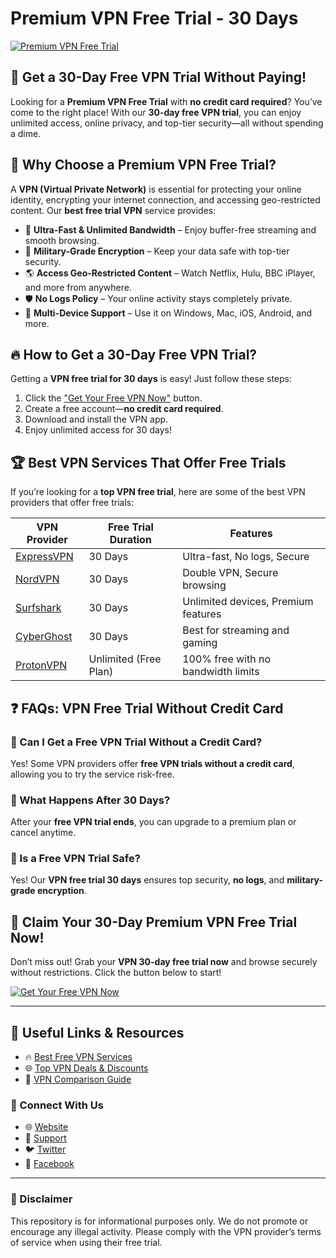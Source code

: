 # Premium VPN Free Trial - 30 Days

[![Premium VPN Free Trial](https://i.imgur.com/D8I7VTN.png)](#)

## 🚀 Get a 30-Day Free VPN Trial Without Paying!

Looking for a **Premium VPN Free Trial** with **no credit card required**? You’ve come to the right place! With our **30-day free VPN trial**, you can enjoy unlimited access, online privacy, and top-tier security—all without spending a dime. 

## 🌟 Why Choose a Premium VPN Free Trial?

A **VPN (Virtual Private Network)** is essential for protecting your online identity, encrypting your internet connection, and accessing geo-restricted content. Our **best free trial VPN** service provides:

- 🚀 **Ultra-Fast & Unlimited Bandwidth** – Enjoy buffer-free streaming and smooth browsing.
- 🔐 **Military-Grade Encryption** – Keep your data safe with top-tier security.
- 🌎 **Access Geo-Restricted Content** – Watch Netflix, Hulu, BBC iPlayer, and more from anywhere.
- 🛡️ **No Logs Policy** – Your online activity stays completely private.
- 📱 **Multi-Device Support** – Use it on Windows, Mac, iOS, Android, and more.

## 🔥 How to Get a 30-Day Free VPN Trial?

Getting a **VPN free trial for 30 days** is easy! Just follow these steps:

1. Click the ["Get Your Free VPN Now"]([#](https://busygear.github.io/vpn-premium-free/)) button.
2. Create a free account—**no credit card required**.
3. Download and install the VPN app.
4. Enjoy unlimited access for 30 days!

## 🏆 Best VPN Services That Offer Free Trials

If you’re looking for a **top VPN free trial**, here are some of the best VPN providers that offer free trials:

| VPN Provider  | Free Trial Duration | Features |
|--------------|--------------------|----------|
| [ExpressVPN](https://busygear.github.io/vpn-premium-free/) | 30 Days | Ultra-fast, No logs, Secure |
| [NordVPN](https://busygear.github.io/vpn-premium-free/) | 30 Days | Double VPN, Secure browsing |
| [Surfshark](https://busygear.github.io/vpn-premium-free/) | 30 Days | Unlimited devices, Premium features |
| [CyberGhost](https://busygear.github.io/vpn-premium-free/) | 30 Days | Best for streaming and gaming |
| [ProtonVPN](https://busygear.github.io/vpn-premium-free/) | Unlimited (Free Plan) | 100% free with no bandwidth limits |

## ❓ FAQs: VPN Free Trial Without Credit Card

### 🔹 Can I Get a Free VPN Trial Without a Credit Card?
Yes! Some VPN providers offer **free VPN trials without a credit card**, allowing you to try the service risk-free.

### 🔹 What Happens After 30 Days?
After your **free VPN trial ends**, you can upgrade to a premium plan or cancel anytime.

### 🔹 Is a Free VPN Trial Safe?
Yes! Our **VPN free trial 30 days** ensures top security, **no logs**, and **military-grade encryption**.

## 🎯 Claim Your 30-Day Premium VPN Free Trial Now!

Don’t miss out! Grab your **VPN 30-day free trial now** and browse securely without restrictions. Click the button below to start!

[![Get Your Free VPN Now](https://i.imgur.com/D8I7VTN.png)](#)

---

## 🔗 Useful Links & Resources
- 🔥 [Best Free VPN Services](https://busygear.github.io/vpn-premium-free/)
- 🌐 [Top VPN Deals & Discounts](https://busygear.github.io/vpn-premium-free/)
- 📖 [VPN Comparison Guide](https://busygear.github.io/vpn-premium-free/)

### 🔗 Connect With Us
- 🌐 [Website](https://busygear.github.io/vpn-premium-free/)
- 📧 [Support](https://busygear.github.io/vpn-premium-free/)
- 🐦 [Twitter](https://busygear.github.io/vpn-premium-free/)
- 📘 [Facebook](https://busygear.github.io/vpn-premium-free/)

---

### 📢 Disclaimer
This repository is for informational purposes only. We do not promote or encourage any illegal activity. Please comply with the VPN provider’s terms of service when using their free trial.

